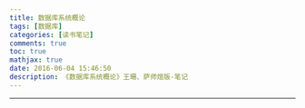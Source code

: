 ```yaml
---
title: 数据库系统概论
tags: [数据库]
categories: [读书笔记]
comments: true
toc: true
mathjax: true
date: 2016-06-04 15:46:50
description: 《数据库系统概论》王珊、萨师煊版-笔记
---
```



---